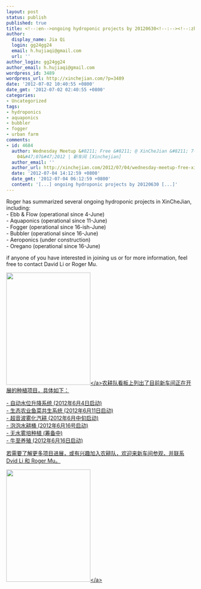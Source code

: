 ```yaml
---
layout: post
status: publish
published: true
title: <!--:en-->ongoing hydroponic projects by 20120630<!--:--><!--:zh-->新车间农耕队正在开展的项目20120630<!--:-->
author:
  display_name: Jia Qi
  login: gg24gg24
  email: h.hujiaqi@gmail.com
  url: ''
author_login: gg24gg24
author_email: h.hujiaqi@gmail.com
wordpress_id: 3489
wordpress_url: http://xinchejian.com/?p=3489
date: '2012-07-02 10:40:55 +0800'
date_gmt: '2012-07-02 02:40:55 +0800'
categories:
- Uncategorized
tags:
- hydroponics
- aquaponics
- bubbler
- fogger
- urban farm
comments:
- id: 4684
  author: Wednesday Meetup &#8211; Free &#8211; @ XinCheJian &#8211; 7-9pm &#8211;
    04&#47;07&#47;2012 | 新车间 [Xinchejian]
  author_email: ''
  author_url: http://xinchejian.com/2012/07/04/wednesday-meetup-free-xinchejian-7-9pm-04072012/
  date: '2012-07-04 14:12:59 +0800'
  date_gmt: '2012-07-04 06:12:59 +0800'
  content: '[...] ongoing hydroponic projects by 20120630 [...]'
---
```

<p><!--:en-->Roger has summarized several ongoing hydroponic projects in XinCheJian, including:<br />
- Ebb &amp; Flow (operational since 4-June)<br />
- Aquaponics (operational since 11-June)<br />
- Fogger (operational since 16-ish-June)<br />
- Bubbler (operational since 16-June)<br />
- Aeroponics (under construction)<br />
- Oregano (operational since 16-June)</p>
<p>if anyone of you have interested in joining us or for more information, feel free to contact David Li or Roger Mu.</p>
<p><a href="http:&#47;&#47;xinchejian.com&#47;2012&#47;07&#47;02&#47;ongoing-hydroponic-projects-by-20120630&#47;ongoing_hydroponic_projects_xcj&#47;" rel="attachment wp-att-3490"><img src="http:&#47;&#47;xinchejian.com&#47;wp-content&#47;uploads&#47;2012&#47;07&#47;ongoing_hydroponic_projects_XCJ-225x300.jpg" alt="" width="225" height="300" class="alignnone size-medium wp-image-3490" &#47;><&#47;a><!--:--><!--:zh-->农耕队看板上列出了目前新车间正在开展的种植项目，具体如下：</p>
<p>- 自动水位升降系统 (2012年6月4日启动)<br />
- 生态农业鱼菜共生系统 (2012年6月11日启动)<br />
- 超音波雾化汽耕 (2012年6月中旬启动)<br />
- 泡泡水耕桶 (2012年6月16号启动)<br />
- 无水雾培种植 (筹备中)<br />
- 牛至养殖 (2012年6月16日启动)</p>
<p>若需要了解更多项目进展，或有兴趣加入农耕队，欢迎来新车间参观，并联系 Dvid Li 和 Roger Mu。</p>
<p><a href="http:&#47;&#47;xinchejian.com&#47;2012&#47;07&#47;02&#47;ongoing-hydroponic-projects-by-20120630&#47;ongoing_hydroponic_projects_xcj&#47;" rel="attachment wp-att-3490"><img src="http:&#47;&#47;xinchejian.com&#47;wp-content&#47;uploads&#47;2012&#47;07&#47;ongoing_hydroponic_projects_XCJ-225x300.jpg" alt="" width="225" height="300" class="alignnone size-medium wp-image-3490" &#47;><&#47;a><!--:--></p>
